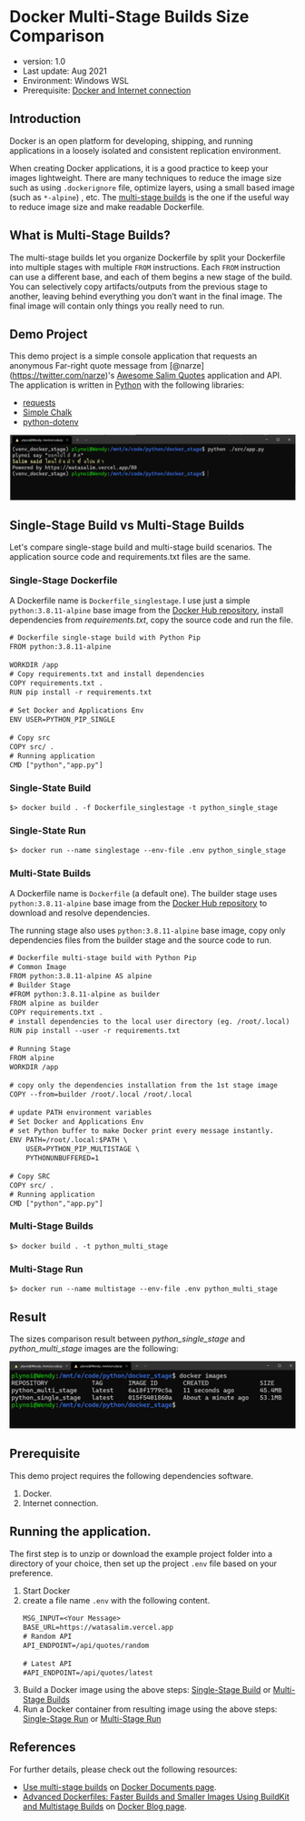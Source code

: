 # Docker Multi-Stage Builds Size Comparison
- version: 1.0
- Last update: Aug 2021
- Environment: Windows WSL
- Prerequisite: [Docker and Internet connection](#prerequisite)

## <a id="intro"></a>Introduction

Docker is an open platform for developing, shipping, and running applications in a loosely isolated and consistent replication environment.

When creating Docker applications, it is a good practice to keep your images lightweight. There are many techniques to reduce the image size such as using ```.dockerignore``` file, optimize layers, using a small based image (such as ```*-alpine```) , etc. The [multi-stage builds](https://docs.docker.com/develop/develop-images/multistage-build/) is the one if the useful way to reduce image size and make readable Dockerfile.

## <a id="mulit_stage"></a>What is Multi-Stage Builds?

The multi-stage builds let you organize Dockerfile by split your Dockerfile into multiple stages with multiple ```FROM``` instructions. Each ```FROM``` instruction can use a different base, and each of them begins a new stage of the build. You can selectively copy artifacts/outputs from the previous stage to another, leaving behind everything you don’t want in the final image. The final image will contain only things you really need to run. 

## <a id="demo"></a>Demo Project

This demo project is a simple console application that requests an anonymous Far-right quote message from [@narze] (https://twitter.com/narze)'s [Awesome Salim Quotes](https://watasalim.vercel.app/) application and API. The application is written in [Python](https://www.python.org/) with the following libraries:
- [requests](https://github.com/psf/requests)
- [Simple Chalk](https://github.com/olsonpm/py_simple-chalk)
- [python-dotenv](https://github.com/theskumar/python-dotenv)

![Figure-1](images/01_console_result.png "app basic result") 

## <a id="single_vs_multi"></a>Single-Stage Build vs Multi-Stage Builds

Let's compare single-stage build and multi-stage build scenarios. The application source code and requirements.txt files are the same.

### <a id="singlestage_dockerfile"></a>Single-Stage Dockerfile

A Dockerfile name is ```Dockerfile_singlestage```. I use just a simple ```python:3.8.11-alpine``` base image from the [Docker Hub repository](https://hub.docker.com/_/python), install dependencies from *requirements.txt*, copy the source code and run the file.

```
# Dockerfile single-stage build with Python Pip
FROM python:3.8.11-alpine 

WORKDIR /app
# Copy requirements.txt and install dependencies
COPY requirements.txt .
RUN pip install -r requirements.txt

# Set Docker and Applications Env
ENV USER=PYTHON_PIP_SINGLE

# Copy src
COPY src/ .
# Running application
CMD ["python","app.py"]
```
### <a id="singlestage_build"></a>Single-State Build

```
$> docker build . -f Dockerfile_singlestage -t python_single_stage
```

### <a id="singlestage_run"></a>Single-State Run

```
$> docker run --name singlestage --env-file .env python_single_stage
```
### <a id="multistage_dockerfile"></a>Multi-State Builds

A Dockerfile name is ```Dockerfile``` (a default one). The builder stage uses ```python:3.8.11-alpine``` base image from the [Docker Hub repository](https://hub.docker.com/_/python) to download and resolve dependencies.

The running stage also uses ```python:3.8.11-alpine``` base image, copy only dependencies files from the builder stage and the source code to run.

```
# Dockerfile multi-stage build with Python Pip
# Common Image
FROM python:3.8.11-alpine AS alpine
# Builder Stage
#FROM python:3.8.11-alpine as builder
FROM alpine as builder
COPY requirements.txt .
# install dependencies to the local user directory (eg. /root/.local)
RUN pip install --user -r requirements.txt

# Running Stage
FROM alpine  
WORKDIR /app

# copy only the dependencies installation from the 1st stage image
COPY --from=builder /root/.local /root/.local

# update PATH environment variables 
# Set Docker and Applications Env  
# set Python buffer to make Docker print every message instantly.
ENV PATH=/root/.local:$PATH \ 
    USER=PYTHON_PIP_MULTISTAGE \
    PYTHONUNBUFFERED=1

# Copy SRC
COPY src/ .
# Running application
CMD ["python","app.py"]
```
### <a id="multistage_build"></a>Multi-Stage Builds
```
$> docker build . -t python_multi_stage
```

### <a id="multistage_run"></a>Multi-Stage Run

```
$> docker run --name multistage --env-file .env python_multi_stage
```

## <a id="result"></a>Result

The sizes comparison result between *python_single_stage* and *python_multi_stage* images are the following:

![Figure-2](images/02_docker_stages_sizes.png "sizes comparison result") 

## <a id="prerequisite"></a>Prerequisite
This demo project requires the following dependencies software.
1. Docker.
2. Internet connection.

## Running the application.

The first step is to unzip or download the example project folder into a directory of your choice, then set up the project ```.env``` file based on your preference.

1. Start Docker
2. create a file name ```.env``` with the following content.
    ```
    MSG_INPUT=<Your Message>
    BASE_URL=https://watasalim.vercel.app
    # Random API
    API_ENDPOINT=/api/quotes/random

    # Latest API
    #API_ENDPOINT=/api/quotes/latest
    ```
3. Build a Docker image using the above steps: [Single-Stage Build](#singlestage_build) or [Multi-Stage Builds](#multistage_build)
4. Run a Docker container from resulting image using the above steps: [Single-Stage Run](#singlestage_run) or [Multi-Stage Run](#multistage_run)

## <a id="references"></a>References
For further details, please check out the following resources:
* [Use multi-stage builds](https://docs.docker.com/develop/develop-images/multistage-build/) on [Docker Documents page](https://docs.docker.com/).
* [Advanced Dockerfiles: Faster Builds and Smaller Images Using BuildKit and Multistage Builds](https://www.docker.com/blog/advanced-dockerfiles-faster-builds-and-smaller-images-using-buildkit-and-multistage-builds/) on [Docker Blog page](https://www.docker.com/blog/).